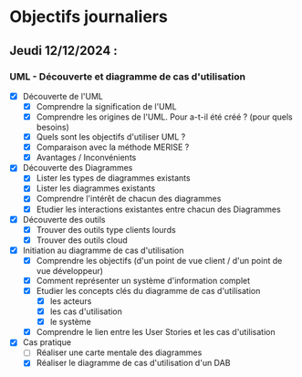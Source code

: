 # Objectifs journaliers

## Jeudi 12/12/2024 :

### UML - Découverte et diagramme de cas d'utilisation

- [X] Découverte de l'UML
  - [X] Comprendre la signification de l'UML
  - [X] Comprendre les origines de l'UML. Pour a-t-il été créé ? (pour quels besoins)
  - [X] Quels sont les objectifs d'utiliser UML ?
  - [X] Comparaison avec la méthode MERISE ?
  - [X] Avantages / Inconvénients

- [X] Découverte des Diagrammes
  - [x] Lister les types de diagrammes existants
  - [x] Lister les diagrammes existants
  - [X] Comprendre l'intérêt de chacun des diagrammes
  - [X] Etudier les interactions existantes entre chacun des Diagrammes

- [X] Découverte des outils
  - [X] Trouver des outils type clients lourds
  - [X] Trouver des outils cloud
  
- [X] Initiation au diagramme de cas d'utilisation
  - [X] Comprendre les objectifs (d'un point de vue client / d'un point de vue développeur)
  - [X] Comment représenter un système d'information complet
  - [X] Etudier les concepts clés du diagramme de cas d'utilisation
    -[X]  les acteurs
	- [X] les cas d'utilisation
	- [X] le système
  - [X] Comprendre le lien entre les User Stories et les cas d'utilisation
  
- [X] Cas pratique
  - [ ] Réaliser une carte mentale des diagrammes
  - [X] Réaliser le diagramme de cas d'utilisation d'un DAB
